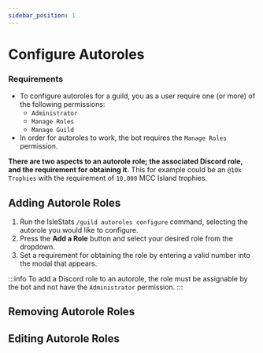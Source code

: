 ```yaml
---
sidebar_position: 1
---
```


# Configure Autoroles

### Requirements

- To configure autoroles for a guild, you as a user require one (or more) of the following permissions:
  - `Administrator`
  - `Manage Roles`
  - `Manage Guild`
- In order for autoroles to work, the bot requires the `Manage Roles` permission.

**There are two aspects to an autorole role; the associated Discord role, and the requirement for obtaining it.** This for example could be an `@10k Trophies` with the requirement of `10,000` MCC Island trophies.

## Adding Autorole Roles

<!-- TODO: add images -->

1. Run the IsleStats `/guild autoroles configure` command, selecting the autorole you would like to configure.
2. Press the **Add a Role** button and select your desired role from the dropdown.
3. Set a requirement for obtaining the role by entering a valid number into the modal that appears.

:::info
To add a Discord role to an autorole, the role must be assignable by the bot and not have the `Administrator` permission.
:::

## Removing Autorole Roles

## Editing Autorole Roles
